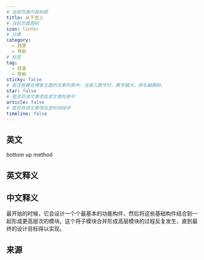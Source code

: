 ```yaml
---
# 当前页面内容标题
title: 从下至上
# 当前页面图标
icon: linter
# 分类
category:
  - 目录
  - 导航
# 标签
tag:
  - 目录
  - 导航
sticky: false
# 是否收藏在博客主题的文章列表中，当填入数字时，数字越大，排名越靠前。
star: false
# 是否将该文章添加至文章列表中
article: false
# 是否将该文章添加至时间线中
timeline: false
---
```

## 英文
 
bottom up method

## 英文释义



## 中文释义

最开始的时候，它会设计一个个最基本的功能构件，然后将这些基础构件结合到一起形成更高层次的模块。这个将子模块合并形成高层模块的过程反复发生，直到最终的设计目标得以实现。


## 来源


